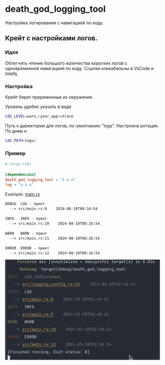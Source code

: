# death_god_logging_tool
 Настройка логирования с навигацией по коду.

## Крейт с настройками логов.

### Идея
Облегчить чтение большого количества коротких логов 
с одновременной навигацией по коду. Ссылки кликабельны в VsCode и Intellij.

### Настройка
Крейт берет преременные из окружения.

Уровень удобно указать в виде
```bash
LOG_LEVEL=warn,<your_app>=trace
```


Путь к директории для логов, по-умолчанию "logs".
Настроена ротация. По дням и 
```bash
LOG_PATH=logs/
```

### Пример

```toml
# Cargo.toml

[dependencies]
death_god_logging_tool = "1.x.x"
log = "x.x.x"
```

Example: [main.rs](src%2Fmain.rs)

```console
DEBUG  LOG - принт                       
  --> src/main.rs:9    2024-08-10T08:16:54

INFO   INFO - принт                      
  --> src/main.rs:10    2024-08-10T08:16:54

WARN   WARN - принт                      
  --> src/main.rs:11    2024-08-10T08:16:54

ERROR  ERROR - принт                     
  --> src/main.rs:12    2024-08-10T08:16:54

```


![img.png](img.png)